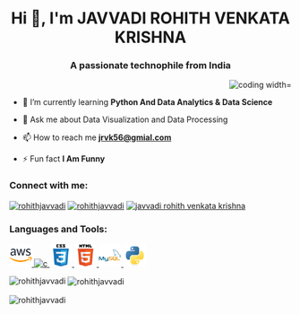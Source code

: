 <h1 align="center">Hi 👋, I'm JAVVADI ROHITH VENKATA KRISHNA</h1>
<h3 align="center">A passionate technophile from India</h3>
<img align="right" alt="coding width="400" src="C:\Users\HP\Desktop\images\GITHUB\images.png">

<p align="left"> <a href="https://twitter.com/" target="blank"><img src="https://img.shields.io/twitter/follow/?logo=twitter&style=for-the-badge" alt="" /></a> </p>

- 🌱 I’m currently learning **Python And Data Analytics & Data Science**

- 💬 Ask me about Data Visualization and Data Processing

- 📫 How to reach me **jrvk56@gmial.com**

- ⚡ Fun fact **I Am Funny**

<h3 align="left">Connect with me:</h3>
<p align="left">
<a href="https://fb.com/rohithjavvadi" target="blank"><img align="center" src="https://raw.githubusercontent.com/rahuldkjain/github-profile-readme-generator/master/src/images/icons/Social/facebook.svg" alt="rohithjavvadi" height="30" width="40" /></a>
<a href="https://instagram.com/rohithjavvadi" target="blank"><img align="center" src="https://raw.githubusercontent.com/rahuldkjain/github-profile-readme-generator/master/src/images/icons/Social/instagram.svg" alt="rohithjavvadi" height="30" width="40" /></a>
<a href="https://www.hackerrank.com/javvadi rohith venkata krishna" target="blank"><img align="center" src="https://raw.githubusercontent.com/rahuldkjain/github-profile-readme-generator/master/src/images/icons/Social/hackerrank.svg" alt="javvadi rohith venkata krishna" height="30" width="40" /></a>
</p>

<h3 align="left">Languages and Tools:</h3>
<p align="left"> <a href="https://aws.amazon.com" target="_blank" rel="noreferrer"> <img src="https://raw.githubusercontent.com/devicons/devicon/master/icons/amazonwebservices/amazonwebservices-original-wordmark.svg" alt="aws" width="40" height="40"/> </a> <a href="https://www.r-project.org/about.html" target="_blank" rel="noreferrer"> <img src="C:\Users\HP\Downloads\R_(programming_language)-Logo.wine.png" alt="c" width="40" height="40"/> </a> <a href="https://www.w3schools.com/css/" target="_blank" rel="noreferrer"> <img src="https://raw.githubusercontent.com/devicons/devicon/master/icons/css3/css3-original-wordmark.svg" alt="css3" width="40" height="40"/> </a> <a href="https://www.w3.org/html/" target="_blank" rel="noreferrer"> <img src="https://raw.githubusercontent.com/devicons/devicon/master/icons/html5/html5-original-wordmark.svg" alt="html5" width="40" height="40"/> </a> <a href="https://www.mysql.com/" target="_blank" rel="noreferrer"> <img src="https://raw.githubusercontent.com/devicons/devicon/master/icons/mysql/mysql-original-wordmark.svg" alt="mysql" width="40" height="40"/> </a> <a href="https://www.python.org" target="_blank" rel="noreferrer"> <img src="https://raw.githubusercontent.com/devicons/devicon/master/icons/python/python-original.svg" alt="python" width="40" height="40"/> </a> </p>

<p><img align="left" src="https://github-readme-stats.vercel.app/api/top-langs?username=rohithjavvadi&show_icons=true&locale=en&layout=compact" alt="rohithjavvadi" /></p>

<p>&nbsp;<img align="center" src="https://github-readme-stats.vercel.app/api?username=rohithjavvadi&show_icons=true&locale=en" alt="rohithjavvadi" /></p>

<p><img align="center" src="https://github-readme-streak-stats.herokuapp.com/?user=rohithjavvadi&" alt="rohithjavvadi" /></p>
